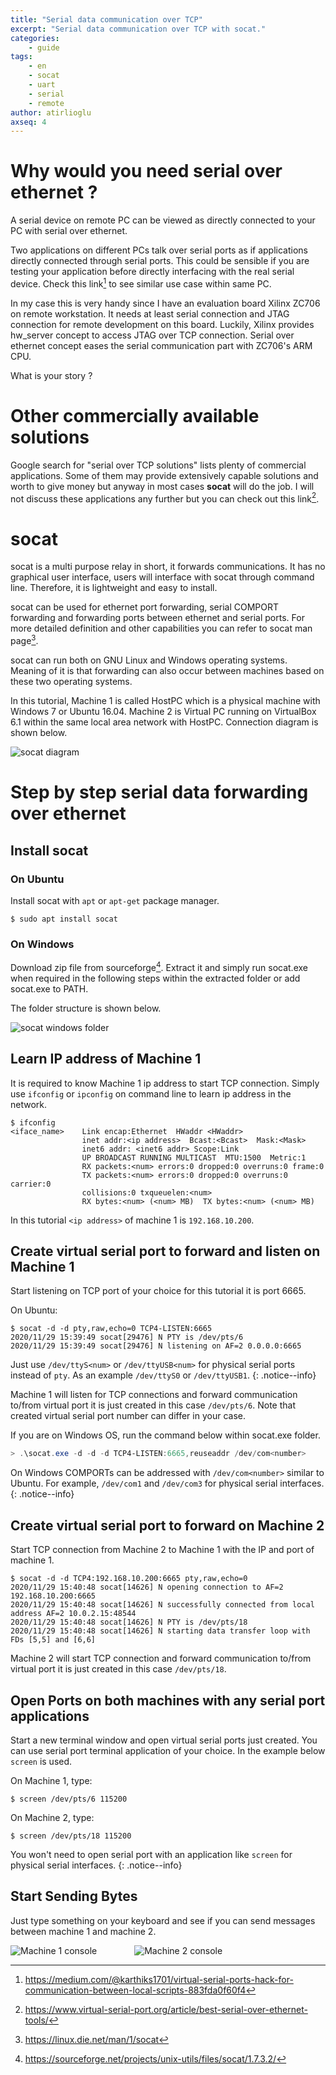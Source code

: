 ```yaml
---
title: "Serial data communication over TCP"
excerpt: "Serial data communication over TCP with socat."
categories:
    - guide
tags:
    - en
    - socat
    - uart
    - serial
    - remote
author: atirlioglu
axseq: 4
---
```


# Why would you need serial over ethernet ?

A serial device on remote PC can be viewed as directly connected to your PC with
serial over ethernet.

Two applications on different PCs talk over serial ports as if applications
directly connected through serial ports. This could be sensible if you are
testing your application before directly interfacing with the real serial
device. Check this link[^1f] to see similar use case within same PC.

In my case this is very handy since I have an evaluation board Xilinx ZC706 on
remote workstation. It needs at least serial connection and JTAG connection for
remote development on this board. Luckily, Xilinx provides hw_server concept to
access JTAG over TCP connection. Serial over ethernet concept eases the serial
communication part with ZC706's ARM CPU.

What is your story ?

# Other commercially available solutions

Google search for "serial over TCP solutions" lists plenty of commercial
applications. Some of them may provide extensively capable solutions and worth
to give money but anyway in most cases **socat** will do the job. I will not discuss
these applications any further but you can check out this link[^2f].

# socat

socat is a multi purpose relay in short, it forwards communications. It has no
graphical user interface, users will interface with socat through command line.
Therefore, it is lightweight and easy to install.

socat can be used for ethernet port forwarding, serial COMPORT forwarding and
forwarding ports between ethernet and serial ports. For more detailed definition
and other capabilities you can refer to socat man page[^3f].

socat can run both on GNU Linux and Windows operating systems. Meaning of it is
that forwarding can also occur between machines based on these two operating
systems.

In this tutorial, Machine 1 is called HostPC which is a physical machine with
Windows 7 or Ubuntu 16.04. Machine 2 is Virtual PC running on VirtualBox 6.1
within the same local area network with HostPC. Connection diagram is shown
below.

![socat diagram](/assets/images/blog/20/2020-11-29-Diagram.png)

# Step by step serial data forwarding over ethernet

## Install socat

### On Ubuntu

Install socat with `apt` or `apt-get` package manager.

```console
$ sudo apt install socat
```

### On Windows

Download zip file from sourceforge[^4f]. Extract it and simply run socat.exe
when required in the following steps within the extracted folder or add
socat.exe to PATH.

The folder structure is shown below.

![socat windows folder](/assets/images/blog/20/2020-11-29-Screenshot3.png)

## Learn IP address of Machine 1

It is required to know Machine 1 ip address to start TCP connection. Simply use
`ifconfig` or `ipconfig` on command line to learn ip address in the network.

```console
$ ifconfig
<iface_name>    Link encap:Ethernet  HWaddr <HWaddr>
                inet addr:<ip address>  Bcast:<Bcast>  Mask:<Mask>
                inet6 addr: <inet6 addr> Scope:Link
                UP BROADCAST RUNNING MULTICAST  MTU:1500  Metric:1
                RX packets:<num> errors:0 dropped:0 overruns:0 frame:0
                TX packets:<num> errors:0 dropped:0 overruns:0 carrier:0
                collisions:0 txqueuelen:<num>
                RX bytes:<num> (<num> MB)  TX bytes:<num> (<num> MB)
```

In this tutorial `<ip address>` of machine 1 is `192.168.10.200`.

## Create virtual serial port to forward and listen on Machine 1

Start listening on TCP port of your choice for this tutorial it is port 6665.

On Ubuntu:

```console
$ socat -d -d pty,raw,echo=0 TCP4-LISTEN:6665
2020/11/29 15:39:49 socat[29476] N PTY is /dev/pts/6
2020/11/29 15:39:49 socat[29476] N listening on AF=2 0.0.0.0:6665
```

Just use `/dev/ttyS<num>` or `/dev/ttyUSB<num>` for physical serial
ports instead of `pty`. As an example `/dev/ttyS0` or `/dev/ttyUSB1`.
{: .notice--info}

Machine 1 will listen for TCP connections and forward communication to/from
virtual port it is just created in this case `/dev/pts/6`. Note that created
virtual serial port number can differ in your case.

If you are on Windows OS, run the command below within socat.exe folder.

```powershell
> .\socat.exe -d -d -d TCP4-LISTEN:6665,reuseaddr /dev/com<number>
```

On Windows COMPORTs can be addressed with  `/dev/com<number>` similar
to Ubuntu. For example, `/dev/com1` and `/dev/com3` for physical serial interfaces.
{: .notice--info}

## Create virtual serial port to forward on Machine 2

Start TCP connection from Machine 2 to Machine 1 with the IP and port of machine
1.

```console
$ socat -d -d TCP4:192.168.10.200:6665 pty,raw,echo=0
2020/11/29 15:40:48 socat[14626] N opening connection to AF=2 192.168.10.200:6665
2020/11/29 15:40:48 socat[14626] N successfully connected from local address AF=2 10.0.2.15:48544
2020/11/29 15:40:48 socat[14626] N PTY is /dev/pts/18
2020/11/29 15:40:48 socat[14626] N starting data transfer loop with FDs [5,5] and [6,6]
```

Machine 2 will start TCP connection and forward communication to/from virtual
port it is just created in this case `/dev/pts/18`.

## Open Ports on both machines with any serial port applications

Start a new terminal window and open virtual serial ports just created. You can
use serial port terminal application of your choice. In the example below
`screen` is used.

On Machine 1, type:

```console
$ screen /dev/pts/6 115200
```

On Machine 2, type:

```console
$ screen /dev/pts/18 115200
```

You won't need to open serial port with an application like `screen`
for physical serial interfaces.
{: .notice--info}

## Start Sending Bytes

Just type something on your keyboard and see if you can send messages between
machine 1 and machine 2.

![Machine 1 console](/assets/images/blog/20/2020-11-29-Screenshot1.png)&emsp;&emsp;
&emsp;&emsp;![Machine 2 console](/assets/images/blog/20/2020-11-29-Screenshot2.png)

[^1f]: <https://medium.com/@karthiks1701/virtual-serial-ports-hack-for-communication-between-local-scripts-883fda0f60f4>
[^2f]: <https://www.virtual-serial-port.org/article/best-serial-over-ethernet-tools/>
[^3f]: <https://linux.die.net/man/1/socat>
[^4f]: <https://sourceforge.net/projects/unix-utils/files/socat/1.7.3.2/>
